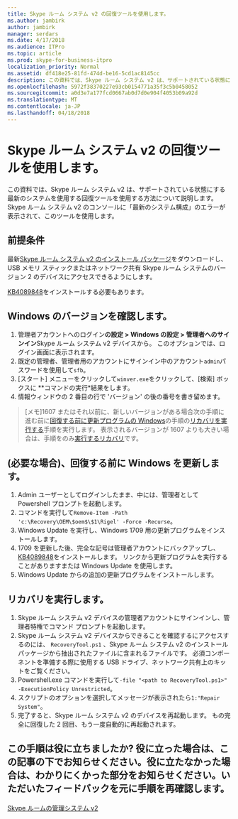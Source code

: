 ```yaml
---
title: Skype ルーム システム v2 の回復ツールを使用します。
ms.author: jambirk
author: jambirk
manager: serdars
ms.date: 4/17/2018
ms.audience: ITPro
ms.topic: article
ms.prod: skype-for-business-itpro
localization_priority: Normal
ms.assetid: df418e25-81fd-474d-be16-5cd1ac8145cc
description: この資料では、Skype ルーム システム v2 は、サポートされている状態にする最新のシステムを使用する回復ツールを使用する方法について説明します。
ms.openlocfilehash: 5972f38370227e93cb0154771a35f3c5b0458052
ms.sourcegitcommit: a0d3e7a177fcd0667ab0d7d0e904f4053b09a92d
ms.translationtype: MT
ms.contentlocale: ja-JP
ms.lasthandoff: 04/18/2018
---
```

# <a name="use-the-skype-room-systems-v2-recovery-tool"></a>Skype ルーム システム v2 の回復ツールを使用します。
 
この資料では、Skype ルーム システム v2 は、サポートされている状態にする最新のシステムを使用する回復ツールを使用する方法について説明します。 Skype ルーム システム v2 のコンソールに「最新のシステム構成」のエラーが表示されて、このツールを使用します。
  

<a name="Prerequisites"> </a>  
## <a name="prerequisites"></a>前提条件

最新[Skype ルーム システム v2 のインストール パッケージ](https://go.microsoft.com/fwlink/?linkid=851168)をダウンロードし、USB メモリ スティックまたはネットワーク共有 Skype ルーム システムのバージョン 2 のデバイスにアクセスできるようにします。

[KB4089848](http://download.windowsupdate.com/d/msdownload/update/software/updt/2018/03/windows10.0-kb4089848-x64_db7c5aad31c520c6983a937c3d53170e84372b11.msu)をインストールする必要もあります。

<a name="Windows-ver"> </a>
## <a name="verify-windows-version"></a>Windows のバージョンを確認します。 

1. 管理者アカウントへのログイン**の設定 > Windows の設定 > 管理者へのサインイン**Skype ルーム システム v2 デバイスから。 このオプションでは、ログイン画面に表示されます。
2. 既定の管理者、管理者用のアカウントにサインイン中のアカウント`admin`パスワードを使用して`sfb`。
3. [スタート] メニューをクリックして`winver.exe`をクリックして、[検索] ボックスに **コマンドの実行*結果をします。
4. 情報ウィンドウの 2 番目の行で 'バージョン' の後の番号を書き留めます。

> [メモ]1607 またはそれ以前に、新しいバージョンがある場合次の手順に進む前に<a href="#Windows-up">回復する前に更新プログラムの Windows</a>の手順の<a href="#Perform">リカバリを実行する</a>手順を実行します。 表示されるバージョンが 1607 よりも大きい場合は、手順をのみ<a href="#Perform">実行するリカバリ</a>です。

<a name="Windows-up"> </a>
## <a name="update-windows-before-recovery-if-needed"></a>(必要な場合)、回復する前に Windows を更新します。

1. Admin ユーザーとしてログインしたまま、中には、管理者として Powershell プロンプトを起動します。
2. コマンドを実行して`Remove-Item -Path 'c:\Recovery\OEM\$oem$\$1\Rigel' -Force -Recurse`。
3. Windows Update を実行し、Windows 1709 用の更新プログラムをインストールします。
4. 1709 を更新した後、完全な記号は管理者アカウントにバックアップし、 [KB4089848](http://download.windowsupdate.com/d/msdownload/update/software/updt/2018/03/windows10.0-kb4089848-x64_db7c5aad31c520c6983a937c3d53170e84372b11.msu)をインストールします。 リンクから更新プログラムを実行することがありますまたは Windows Update を使用します。
5. Windows Update からの追加の更新プログラムをインストールします。

<a name="Perform"> </a>
## <a name="perform-a-recovery"></a>リカバリを実行します。

1. Skype ルーム システム v2 デバイスの管理者アカウントにサインインし、管理者特権でコマンド プロンプトを起動します。
2. Skype ルーム システム v2 デバイスからできることを確認するにアクセスするのには、 `RecoveryTool.ps1` 、Skype ルーム システム v2 のインストール パッケージから抽出されたファイルに含まれるファイルです。 必須コンポーネントを準備する際に使用する USB ドライブ、ネットワーク共有上のキットをご覧ください。
3. Powershell.exe コマンドを実行して`-file "<path to RecoveryTool.ps1>" -ExecutionPolicy Unrestricted`。
4. スクリプトのオプションを選択してメッセージが表示されたら`1:"Repair System"`。
5. 完了すると、Skype ルーム システム v2 のデバイスを再起動します。 もの完全に回復した 2 回目、もう一度自動的に再起動されます。



<a name="See"> </a>  
## <a name="see-also"></a>この手順は役に立ちましたか? 役に立った場合は、この記事の下でお知らせください。役に立たなかった場合は、わかりにくかった部分をお知らせください。いただいたフィードバックを元に手順を再確認します。


#### 

[Skype ルームの管理システム v2](skype-room-systems-v2.md)
#### 
